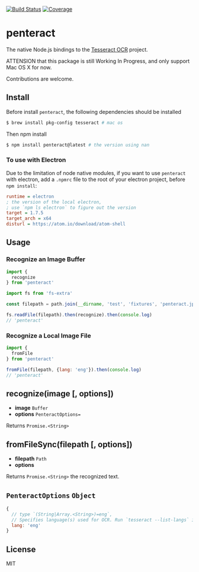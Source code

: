 [![Build Status](https://travis-ci.org/kaelzhang/node-penteract.svg?branch=master)](https://travis-ci.org/kaelzhang/node-penteract)
[![Coverage](https://codecov.io/gh/kaelzhang/node-penteract/branch/master/graph/badge.svg)](https://codecov.io/gh/kaelzhang/node-penteract)
<!-- optional appveyor tst
[![Windows Build Status](https://ci.appveyor.com/api/projects/status/github/kaelzhang/node-penteract?branch=master&svg=true)](https://ci.appveyor.com/project/kaelzhang/node-penteract)
-->
<!-- optional npm version
[![NPM version](https://badge.fury.io/js/node-penteract.svg)](http://badge.fury.io/js/node-penteract)
-->
<!-- optional npm downloads
[![npm module downloads per month](http://img.shields.io/npm/dm/node-penteract.svg)](https://www.npmjs.org/package/node-penteract)
-->
<!-- optional dependency status
[![Dependency Status](https://david-dm.org/kaelzhang/node-penteract.svg)](https://david-dm.org/kaelzhang/node-penteract)
-->

# penteract

The native Node.js bindings to the [Tesseract OCR](https://github.com/tesseract-ocr/tesseract) project.

ATTENSION that this package is still Working In Progress, and only support Mac OS X for now.

Contributions are welcome.

## Install

Before install `penteract`, the following dependencies should be installed

```sh
$ brew install pkg-config tesseract # mac os
```

Then npm install

```sh
$ npm install penteract@latest # the version using nan
```

### To use with Electron

Due to the limitation of node native modules, if you want to use `penteract` with electron, add a `.npmrc` file to the root of your electron project, before `npm install`:

```ini
runtime = electron
; the version of the local electron,
; use `npm ls electron` to figure out the version
target = 1.7.5
target_arch = x64
disturl = https://atom.io/download/atom-shell
```

<!--

### The N-API version of `penteract`

The N-API version of `penteract` (penteract@n-api) is and will be remaining experimental before the feature of N-API stabilized in Node.js 8.0 and ported to older Node.js LTS lines ([via](https://medium.com/the-node-js-collection/n-api-next-generation-node-js-apis-for-native-modules-169af5235b06)).

For now, it is recommended to use `penteract@latest`

-->

## Usage

### Recognize an Image Buffer

```js
import {
  recognize
} from 'penteract'

import fs from 'fs-extra'

const filepath = path.join(__dirname, 'test', 'fixtures', 'penteract.jpg')

fs.readFile(filepath).then(recognize).then(console.log)
// 'penteract'
```

### Recognize a Local Image File

```js
import {
  fromFile
} from 'penteract'

fromFile(filepath, {lang: 'eng'}).then(console.log)
// 'penteract'
```

## recognize(image [, options])

- **image** `Buffer`
- **options** `PenteractOptions=`

Returns `Promise.<String>`

## fromFileSync(filepath [, options])

- **filepath** `Path`
- **options**

Returns `Promise.<String>` the recognized text.

## `PenteractOptions` `Object`


```js
{
  // type `(String|Array.<String>)=eng`,
  // Specifies language(s) used for OCR. Run `tesseract --list-langs` in command line for all supported languages. Defaults to `'eng'`.
  lang: 'eng'
}
```

## License

MIT
